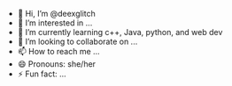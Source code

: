 - 👋 Hi, I’m @deexglitch
- 👀 I’m interested in ...
- 🌱 I’m currently learning c++, Java, python, and web dev
- 💞️ I’m looking to collaborate on ...
- 📫 How to reach me ...
- 😄 Pronouns: she/her
- ⚡ Fun fact: ...

<!---
deexglitch/deexglitch is a ✨ special ✨ repository because its `README.md` (this file) appears on your GitHub profile.
You can click the Preview link to take a look at your changes.
--->
